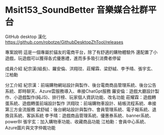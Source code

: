 # Msit153_SoundBetter 音樂媒合社群平台
GitHub desktop 漢化
https://github.com/robotze/GithubDesktopZhTool/releases

專案說明
這是一個專屬於貓友的電商平台，除了有舒適的購物體驗外
還配置了小遊戲，玩遊戲可以獲得各式優惠禮，進而多多吸引消費者停留

成員介紹
紀宗漢(組長)、羅安倫、洪翔玟、莊耀霖、梁舒絨、李予晴、張宇玄、江柏勳

分工介紹
紀宗漢：前端購物網站設計與製作、後台電商商品管理系統、後台公告系統、即時聊天、Azure雲服務導入、串接ChatGpt服務
羅安倫：遊戲大廳設計製作、小遊戲製作(純JS)、排行榜、玩家個人資訊功能、改名功能
莊耀霖：遊戲轉蛋系統、遊戲轉蛋前端設計製作
洪翔玟：前端購物車設計、結帳流程系統、串接第三方金流服務
梁舒絨：後台網站設計與製作、會員管理系統、電子報系統、退換貨系統、客訴系統
李予晴：遊戲商品管理系統、優惠券系統、banner系統、powerBI
張宇玄：加入購物車功能、收藏商品功能
江柏勳：會員中心系統、Azure圖片與文字仲裁功能
